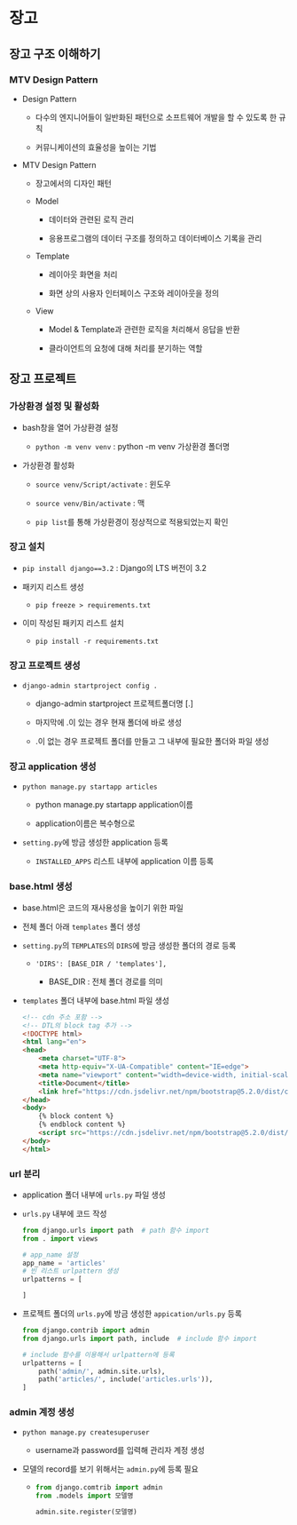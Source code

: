 # 장고

## 장고 구조 이해하기

### MTV Design Pattern

- Design Pattern
  
  - 다수의 엔지니어들이 일반화된 패턴으로 소프트웨어 개발을 할 수 있도록 한 규칙
  
  - 커뮤니케이션의 효율성을 높이는 기법

- MTV Design Pattern
  
  - 장고에서의 디자인 패턴
  
  - Model
    
    - 데이터와 관련된 로직 관리
    
    - 응용프로그램의 데이터 구조를 정의하고 데이터베이스 기록을 관리
  
  - Template
    
    - 레이아웃 화면을 처리
    
    - 화면 상의 사용자 인터페이스 구조와 레이아웃을 정의
  
  - View
    
    - Model & Template과 관련한 로직을 처리해서 응답을 반환
    
    - 클라이언트의 요청에 대해 처리를 분기하는 역할

## 장고 프로젝트

### 가상환경 설정 및 활성화

- bash창을 열어 가상환경 설정
  
  - `python -m venv venv` : python -m venv 가상환경 폴더명

- 가상환경 활성화
  
  - `source venv/Script/activate` : 윈도우
  
  - `source venv/Bin/activate` : 맥
  
  - `pip list`를 통해 가상환경이 정상적으로 적용되었는지 확인

### 장고 설치

- `pip install django==3.2` : Django의 LTS 버전이 3.2

- 패키지 리스트 생성
  
  - `pip freeze > requirements.txt`

- 이미 작성된 패키지 리스트 설치
  
  - `pip install -r requirements.txt`

### 장고 프로젝트 생성

- `django-admin startproject config .`
  
  - django-admin startproject 프로젝트폴더명 [.]
  
  - 마지막에 .이 있는 경우 현재 폴더에 바로 생성
  
  - .이 없는 경우 프로젝트 폴더를 만들고 그 내부에 필요한 폴더와 파일 생성

### 장고 application 생성

- `python manage.py startapp articles`
  
  - python manage.py startapp application이름
  
  - application이름은 복수형으로

- `setting.py`에 방금 생성한 application 등록
  
  - `INSTALLED_APPS` 리스트 내부에 application 이름 등록

### base.html 생성

- base.html은 코드의 재사용성을 높이기 위한 파일

- 전체 폴더 아래 `templates` 폴더 생성

- `setting.py`의 `TEMPLATES`의 `DIRS`에 방금 생성한 폴더의 경로 등록
  
  - `'DIRS': [BASE_DIR / 'templates'],`
    
    - BASE_DIR : 전체 폴더 경로를 의미

- `templates` 폴더 내부에 base.html 파일 생성
  
  ```html
  <!-- cdn 주소 포함 -->
  <!-- DTL의 block tag 추가 -->
  <!DOCTYPE html>
  <html lang="en">
  <head>
      <meta charset="UTF-8">
      <meta http-equiv="X-UA-Compatible" content="IE=edge">
      <meta name="viewport" content="width=device-width, initial-scale=1.0">
      <title>Document</title>
      <link href="https://cdn.jsdelivr.net/npm/bootstrap@5.2.0/dist/css/bootstrap.min.css" rel="stylesheet" integrity="sha384-gH2yIJqKdNHPEq0n4Mqa/HGKIhSkIHeL5AyhkYV8i59U5AR6csBvApHHNl/vI1Bx" crossorigin="anonymous">
  </head>
  <body>
      {% block content %}
      {% endblock content %}
      <script src="https://cdn.jsdelivr.net/npm/bootstrap@5.2.0/dist/js/bootstrap.bundle.min.js" integrity="sha384-A3rJD856KowSb7dwlZdYEkO39Gagi7vIsF0jrRAoQmDKKtQBHUuLZ9AsSv4jD4Xa" crossorigin="anonymous"></script>
  </body>
  </html>
  ```

### url 분리

- application 폴더 내부에 `urls.py` 파일 생성

- `urls.py` 내부에 코드 작성
  
  ```python
  from django.urls import path  # path 함수 import
  from . import views
  
  # app_name 설정
  app_name = 'articles'
  # 빈 리스트 urlpattern 생성
  urlpatterns = [
  
  ]
  ```

- 프로젝트 폴더의 `urls.py`에 방금 생성한 `appication/urls.py` 등록
  
  ```python
  from django.contrib import admin
  from django.urls import path, include  # include 함수 import
  
  # include 함수를 이용해서 urlpattern에 등록
  urlpatterns = [
      path('admin/', admin.site.urls),
      path('articles/', include('articles.urls')),
  ]
  ```

### admin 계정 생성

- `python manage.py createsuperuser`
  
  - username과 password를 입력해 관리자 계정 생성

- 모델의 record를 보기 위해서는 `admin.py`에 등록 필요
  
  - ```python
    from django.comtrib import admin
    from .models import 모델명
    
    admin.site.register(모델명)
    ```
